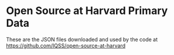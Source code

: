 # Open Source at Harvard Primary Data

These are the JSON files downloaded and used by the code at https://github.com/IQSS/open-source-at-harvard
